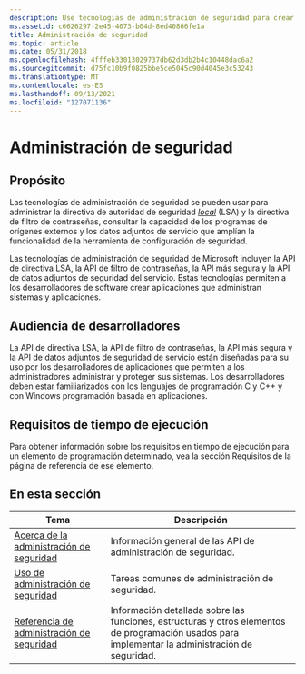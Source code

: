 ```yaml
---
description: Use tecnologías de administración de seguridad para crear sistemas de administración de seguridad de la información, software de administración de seguridad, soluciones de administración de seguridad y para proporcionar administración de seguridad de eventos y administración de seguridad de software.
ms.assetid: c6626297-2e45-4073-b04d-8ed40866fe1a
title: Administración de seguridad
ms.topic: article
ms.date: 05/31/2018
ms.openlocfilehash: 4fffeb33013029737db62d3db2b4c10448dac6a2
ms.sourcegitcommit: d75fc10b9f0825bbe5ce5045c90d4045e3c53243
ms.translationtype: MT
ms.contentlocale: es-ES
ms.lasthandoff: 09/13/2021
ms.locfileid: "127071136"
---
```

# <a name="security-management"></a>Administración de seguridad

## <a name="purpose"></a>Propósito

Las tecnologías de administración de seguridad se pueden usar [](/windows/desktop/SecGloss/p-gly) para administrar la directiva de autoridad de seguridad [*local*](/windows/desktop/SecGloss/l-gly) (LSA) y la directiva de filtro de contraseñas, consultar la capacidad de los programas de orígenes externos y los datos adjuntos de servicio que amplían la funcionalidad de la herramienta de configuración de seguridad.

Las tecnologías de administración de seguridad de Microsoft incluyen la API de directiva LSA, la API de filtro de contraseñas, la API más segura y la API de datos adjuntos de seguridad del servicio. Estas tecnologías permiten a los desarrolladores de software crear aplicaciones que administran sistemas y aplicaciones.

## <a name="developer-audience"></a>Audiencia de desarrolladores

La API de directiva LSA, la API de filtro de contraseñas, la API más segura y la API de datos adjuntos de seguridad de servicio están diseñadas para su uso por los desarrolladores de aplicaciones que permiten a los administradores administrar y proteger sus sistemas. Los desarrolladores deben estar familiarizados con los lenguajes de programación C y C++ y con Windows programación basada en aplicaciones.

## <a name="run-time-requirements"></a>Requisitos de tiempo de ejecución

Para obtener información sobre los requisitos en tiempo de ejecución para un elemento de programación determinado, vea la sección Requisitos de la página de referencia de ese elemento.

## <a name="in-this-section"></a>En esta sección



| Tema                                                                | Descripción                                                                                                                            |
|----------------------------------------------------------------------|----------------------------------------------------------------------------------------------------------------------------------------|
| [Acerca de la administración de seguridad](about-management.md)<br/>         | Información general de las API de administración de seguridad.<br/>                                                                                |
| [Uso de administración de seguridad](using-management.md)<br/>         | Tareas comunes de administración de seguridad.<br/>                                                                                           |
| [Referencia de administración de seguridad](management-reference.md)<br/> | Información detallada sobre las funciones, estructuras y otros elementos de programación usados para implementar la administración de seguridad.<br/> |



 

 

